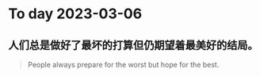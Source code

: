 
# To day 2023-03-06


## 人们总是做好了最坏的打算但仍期望着最美好的结局。
> People always prepare for the worst but hope for the best.

    